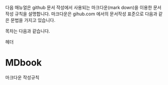 다음 매뉴얼은 github 문서 작성에서 사용되는 마크다운(mark down)을 이용한 문서 작성 규칙을 설명합니다.
마크다운은 gihub.com 에서의 문서작성 표준으로 다음과 같은 문법을 가지고 있습니다.

목차는 다음과 같습니다.


헤더
# MDbook
마크다운 작성규칙
